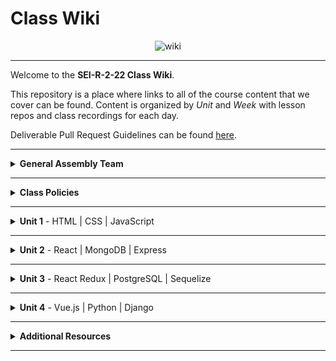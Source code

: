 # Class Wiki

<div align="center">
  <img src="https://i.imgur.com/e2Ma89q.png" alt="wiki">
</div>

___
Welcome to the <b>SEI-R-2-22 Class Wiki</b>.

This repository is a place where links to all of the course content that we cover can be found. Content is organized by <i>Unit</i> and <i>Week</i> with lesson repos and class recordings for each day.

Deliverable Pull Request Guidelines can be found [here](https://github.com/SEI-R-2-22/template_pull_request).

<!-- Daily Javascript Challenges can be found [here](https://github.com/SEI-R-2-22/daily_js_challenges). -->

<!-- Computer Science Algorithms & Data Structures can be found [here](https://github.com/SEI-R-2-22/cs_data_structures). -->

____
<details><summary><strong>General Assembly Team</strong></summary><p>

<ul type="none">

<li><details><summary><strong>Instructors</strong></summary><p>

<p>Even though you'll be in different Groups, you'll often engage with each of the instructors at several points and have access to the instructional recordings of <i>all three</i> teams.</p>

<ul type="none">

<li><details><summary>Group 1</summary>

____

<div align="center">
  <img width="200px" src="https://i.imgur.com/W0E8Vel.png" alt="ben">
  <h3>Ben Manning</h3>
  <h4>Lead Instructor</h4>
  <p>Hey everyone, my name is Ben Manning and I’ll be the <b>Lead Instructor</b> for Group 1 in this course. I’ll be leading the majority of your lessons and guiding you throughout this course.</p>
  <p>I’m an engineer specializing in full stack development and working with small start ups. I have worked with a wide range of technologies and teams in my career and look forward to sharing those experiences. I’m excited to be working with y’all throughout the next 3 months!</p>
  <span><a href="https://github.com/ben-manning">GitHub</a> | <a href="https://www.linkedin.com/in/manningben/">LinkedIn</a></span>
  <br>
</div>

____

<div align="center">
  <img width="200px" src="https://i.imgur.com/At6UUjZ.png" alt="nabila">
  <h3>Nabila Ayaba</h3>
  <h4>Instructional Associate</h4>
  <p>Hello, my name is Nabila and I'm the <b>Instructional Associate</b> for Group 1 for the duration of the Immersive.  I will provide support during lessons, grade your assignments, take attendance and help with troubleshooting.</p>
  <p>I'm a barista-turned-software engineer whose hobbies include reading, collecting beautiful stationery, and eating copious amounts of jollof rice!  I  graduated from the GA Software Engineering Immersive in July of 2021, and can't wait to join all of you on this journey!</p>
  <span><a href="https://github.com/nayaba">GitHub</a> | <a href="https://www.linkedin.com/in/nabila-ayaba/">LinkedIn</a> | <a href="https://nayaba.github.io/">My Personal Website</a></span>
  <br>
</div>

____

</p></details></li>

<li><details><summary>Group 2</summary>

____

<div align="center">
  <img width="200px" src="https://i.imgur.com/xDwQZ7E.png" alt="jeremy">
  <h3>Jeremy Taubman</h3>
  <h4>Lead Instructor</h4>
  <p>My name is Jeremy Taubman, I live outside of New York City and have been with GA since 2019. I will be the <b>Lead Instructor</b> for Group 2 for this immersive.</p>
  <p>Outside of programming, I enjoy music, cooking, and solving crossword puzzles. I love learning new things, building up projects with Javascript and Python, and can make some of the best Ramen you’ll ever have.</p>
  <span><a href="https://github.com/taubman33">GitHub</a> | <a href="https://www.linkedin.com/in/jeremy-taubman/">LinkedIn</a></span>
  <br>
</div>

____

<div align="center">
  <img width="200px" src="https://i.imgur.com/TkTJmAs.png" alt="brittany">
  <h3>Brittany Morataya</h3>
  <h4>Instructional Associate</h4>
  <p>My name is Brittany and I will be your <b>Instructor Associate (IA)</b> for Group 2. I will be here as added support through your journey of becoming a software engineer.</p>
  <p>As a GA graduate, I have been in your shoes and understand what it takes to get through such a course. As for my experience, with a focus in front-end design, I freelanced for multiple clients implementing skills from previous experience with managing teams, data collection, and communication to provide a positive and open space for colleagues and clients. This will be my second cohort as an IA and I am excited to guide and help shape your minds.</p>
  <span><a href="https://github.com/bmorataya3">GitHub</a> | <a href="https://www.linkedin.com/in/brittany-morataya/">LinkedIn</a></span>
  <br>
</div>

____

</p></details></li>

<li><details><summary>Group 3</summary>

____

<div align="center">
  <img width="200px" src="https://i.imgur.com/rh0nUDn.png" alt="john">
  <h3>John Jacobs</h3>
  <h4>Lead Instructor</h4>
  <p>Hello! My name is John and I am one of the <b>Lead Instructors</b> for Group 3 of this Software Engineering Immersive. Michael Lackey and I will be leading lessons, grading your assignments, and managing the classroom environment.
I have been with GA since January 2019 first as a student, then as Instructor Associate, and now as Instructor Lead. I love building personal projects and continuing to learn new technologies. ReactJS is my favorite tech and I actually enjoy the debugging process.</p>
  <span><a href="https://github.com/GopherEverett">GitHub</a> | <a href="https://www.linkedin.com/in/john-a-jacobs/">LinkedIn</a> | <a href="https://www.johnandrewjacobs.com/">My Personal Website</a></span>
  <br>
</div>

____

<div align="center">
  <img width="200px" src="https://i.imgur.com/CtbHzuV.png" alt="michael">
  <h3>Michael Lackey</h3>
  <h4>Lead Instructor</h4>
  <p>Hi! My name is Michael and I am one of the <b>Lead Instructors</b> for Group 3 for the duration of the Immersive!  Alongside John Jacobs, I will lead many of your lessons, grade your assignments, and will always be available for questions and debugging.</p>
  <p>I am a software engineer with a proven track record in healthcare. I have a passion for people and love to tackle complex problems. As a seasoned leader, I am driven to help those I work with to see their potential. I’ve been with GA since 2020. I love styling with CSS and working with Front End dev frameworks like ReactJS!</p>
  <span><a href="https://github.com/mlackey9601">GitHub</a> | <a href="https://www.linkedin.com/in/michaelglackey/">LinkedIn</a> | <a href="https://michaellackey.com/">My Personal Website</a></span>
  <br>
</div>

____

</p></details></li>

</ul>

</p></details></li>

<li><details><summary><strong>Teaching Assistants</strong></summary><p>

<p>TAs will lead nightly study and debugging sessions that are <b>highly recommended</b> to attend.</p>

____

<div align="center">
  <img width="200px" src="https://i.imgur.com/WW9uE5K.png" alt="glenn">
  <h3>Glenn Brown</h3>
  <h4>Teaching Assistant</h4>
<!--   <p>Hello everyone, I am a default placeholder for an instructors introduction paragraph. This instructor's role will be to be a faceless representation of what an instructor might be, but nothing more. They will lead no lessons, they will offer no help, they will father no sons. They are void.</p>
  <p>I am nothing but a filler for where an instructor might put their personal brand statement! I just sit here and fill space so that the developer can see what it might look like when an instructor has actually provided them with their intro. I have no purpose beyond that and my existence is meaningless!</p> -->
  <span><a href="https://github.com/smpr">GitHub</a> | <a href="https://www.linkedin.com/in/glenncrismanbrown/">LinkedIn</a></span>
  <br>
</div>

____

<div align="center">
  <img width="200px" src="https://i.imgur.com/dH5Pznf.png" alt="default">
  <h3>TBA</h3>
  <h4>Teaching Assistant</h4>
<!--   <p>Hello everyone, I am a default placeholder for an instructors introduction paragraph. This instructor's role will be to be a faceless representation of what an instructor might be, but nothing more. They will lead no lessons, they will offer no help, they will father no sons. They are void.</p>
  <p>I am nothing but a filler for where an instructor might put their personal brand statement! I just sit here and fill space so that the developer can see what it might look like when an instructor has actually provided them with their intro. I have no purpose beyond that and my existence is meaningless!</p> -->
<!--   <span><a href="https://github.com/">GitHub</a> | <a href="https://linkedin.com/">LinkedIn</a></span> -->
  <br>
</div>

____

<div align="center">
  <img width="200px" src="https://i.imgur.com/dH5Pznf.png" alt="default">
  <h3>TBA</h3>
  <h4>Teaching Assistant</h4>
<!--   <p>Hello everyone, I am a default placeholder for an instructors introduction paragraph. This instructor's role will be to be a faceless representation of what an instructor might be, but nothing more. They will lead no lessons, they will offer no help, they will father no sons. They are void.</p>
  <p>I am nothing but a filler for where an instructor might put their personal brand statement! I just sit here and fill space so that the developer can see what it might look like when an instructor has actually provided them with their intro. I have no purpose beyond that and my existence is meaningless!</p> -->
<!--   <span><a href="https://github.com/">GitHub</a> | <a href="https://linkedin.com/">LinkedIn</a></span> -->
  <br>
</div>

____

</p></details></li>

<li><details><summary><strong>Student Success</strong></summary><p>

<p>This teams job is to ensure your success <i>during</i> the immersive. Any administrative, financial, or interpersonal questions can be directed to them.</p>

____

<div align="center">
  <img width="200px" src="https://i.imgur.com/RxiKXwx.png" alt="david">
  <h3>David Allison</h3>
  <h4>Student Success Specialist</h4>
<!--   <p>Hello everyone, I am a default placeholder for an instructors introduction paragraph. This instructor's role will be to be a faceless representation of what an instructor might be, but nothing more. They will lead no lessons, they will offer no help, they will father no sons. They are void.</p>
  <p>I am nothing but a filler for where an instructor might put their personal brand statement! I just sit here and fill space so that the developer can see what it might look like when an instructor has actually provided them with their intro. I have no purpose beyond that and my existence is meaningless!</p> -->
  <span><a href="https://www.linkedin.com/in/david-allison1/">LinkedIn</a></span>
  <br>
</div>

<!-- ____

<div align="center">
  <img width="200px" src="https://i.imgur.com/dH5Pznf.png" alt="default">
  <h3>Unknown</h3>
  <h4>Student Success Specialist</h4>
  <p>Hello everyone, I am a default placeholder for an instructors introduction paragraph. This instructor's role will be to be a faceless representation of what an instructor might be, but nothing more. They will lead no lessons, they will offer no help, they will father no sons. They are void.</p>
  <p>I am nothing but a filler for where an instructor might put their personal brand statement! I just sit here and fill space so that the developer can see what it might look like when an instructor has actually provided them with their intro. I have no purpose beyond that and my existence is meaningless!</p>
  <span><a href="https://github.com/">GitHub</a> | <a href="https://linkedin.com/">LinkedIn</a></span>
  <br>
</div> -->

____

</p></details></li>

<li><details><summary><strong>Outcomes Team</strong></summary><p>

<p>This teams job is to ensure your success <i>after</i> the immersive is complete. Any job search, resume, LinkedIn, or interview questions can be directed to them.</p>

____

<div align="center">
  <img width="200px" src="https://i.imgur.com/dH5Pznf.png" alt="brittany">
  <h3>Brittany Dawson</h3>
  <h4>Career Coach</h4>
<!--   <p>Hello everyone, I am a default placeholder for an instructors introduction paragraph. This instructor's role will be to be a faceless representation of what an instructor might be, but nothing more. They will lead no lessons, they will offer no help, they will father no sons. They are void.</p>
  <p>I am nothing but a filler for where an instructor might put their personal brand statement! I just sit here and fill space so that the developer can see what it might look like when an instructor has actually provided them with their intro. I have no purpose beyond that and my existence is meaningless!</p> -->
  <span><a href="https://www.linkedin.com/">LinkedIn</a></span>
  <br>
</div>

____

<div align="center">
  <img width="200px" src="https://i.imgur.com/Yj9mGfP.png" alt="lisa">
  <h3>Lisa Dubler</h3>
  <h4>Career Coach</h4>
  <p>Lisa Dubler (she/her) is a Career Coach with 10+ years of experience supporting leaders at all levels, from recent college grads to senior executives, by connecting them with the resources that they need in order to thrive both personally and professionally.</p>
  <p>As a career changer herself with experience in higher education, non-profit, media-tech, philanthropy, and tech-education, Lisa knows first-hand the challenges that come with navigating a career pivot. It can feel intimidating and overwhelming, but it does not need to be! Through a strengths and action-based approach, tailored to your short-term and long-term goals, Lisa helps job seekers breakthrough blockers to get to where they want to be.</p>
  <span><a href="https://www.linkedin.com/in/lisadubler/">LinkedIn</a></span>
  <br>
</div>

____

<div align="center">
  <img width="200px" src="https://i.imgur.com/aaAVq6k.png" alt="jessica">
  <h3>Jessica Li</h3>
  <h4>Career Coach</h4>
  <p>Hi There! I’m Jessica and I’m one of the <b>Career Coaches</b> for this immersive. I’ll be supporting you all as you transition into the world as a software developer. I’m based in sunny California, San Francisco to be exact <i>#karlthefog</i>. I’ve changed careers 2-3 times, so I kind-a get of how intimidating and scary this process can be. I’ve been working career changers to new grads on their job search since 2016. I’ve been with GA for a little over a year.</p>
  <p>When I’m not working, you can find me on my yoga mat or find new recipes to cook in the kitchen! My most recent kitchen adventure accomplishment— apple custard pie with a cinnamon streusel (I even made the pie crust from scratch).</p>
  <span><a href="https://www.linkedin.com/in/jmli3512/">LinkedIn</a></span>
  <br><br>
  <span><p><i>If you plan on adding me on LinkedIn, drop a note to let me know that you’re part of the SEI-R-2-22 cohort. I don’t accept connections from folks without a note.</i></p></span>
</div>

____

</p></details></li>

</ul></details>

____
<details><summary><strong>Class Policies</strong></summary><p>

Below, you will find Class Policies and Requirements as laid out in Orientation and conveyed by the Instructional Team.  We compile them here for your reference and review.

</p>

<ul type="none">

<li><details><summary><strong>Code of Conduct</strong></summary><p>

<ul>
  <li>Foster a productive classroom environment.</li>
  <li>Treat others with respect and dignity.</li>
  <li>Remember that everyone is coming at this with a different background.</li>
  <li>Professionalism in all methods of communication, both in-person <i>and</i> online.
    <ul>
      <li>Slack is an extension of our on-campus community. We ask that you remain courteous, respectful, and professional while engaging on Slack.</li>
    </ul>
  </li>
  <li><b>Zero tolerance for plagiarism and cheating.</b></li>
</ul>

</p></details></li>

<li><details><summary><strong>Deliverable Submission Requirements</strong></summary><p>

<ul>
  <li>Deliverables must be submitted following the <a href="https://github.com/SEI-R-2-22/template_pull_request">PR Guidelines</a>.</li>
  <li>Students must meet deliverable requirements for the submission to be marked as "Complete".</li>
  <li>Deliverables are <i>always</i> due the following class day at the beginning of class, unless otherwise stated.</li>
  <li>There is a grace period for re-submission or late submission.  All re-submits/late submits are due the <b>Monday following the week of assignment</b>.
    <ul>
      <li>Deliverables assigned on Fridays <b>do not</b> have a re-submit <i>or</i> late submit grace period.</li>
      <li>Deliverables submitted <i>after</i> the grace period <b>will not</b> be graded or accepted and will be marked as "Incomplete".</li>
    </ul>
  </li>
</ul>

</p></details></li>

<li><details><summary><strong>Graduation Requirements</strong></summary><p>

<ul>
  <li>Meet Project Requirements.
    <ul><li>Satisfactorily complete and present a project for <i>each</i> of the <b>4</b> units.</li></ul>
  </li>
  <li>Submit and complete a <i>minimum</i> of <b>80%</b> of deliverables (labs, homework, etc.).</li>
  <li>Adhere to attendance policy.
    <ul>
      <li>Students are allowed <b>3</b> absences over the <i>entire</i> course.</li>
      <li><b>3</b> tardies or early departures equals <b>1</b> absence.</li>
      <li>Tardy policy <i>includes</i> Outcomes participation.</li>
    </ul>
  </li>
</ul>

</p></details></li>

<li><details><summary><strong>A Note on Plagiarism</strong></summary><p>

<ul>
  <li>Plagiarism is a serious offense and grounds for immediate withdrawal.</li>
  <li>You are encouraged to ask others, including students, instructors, and sites like <i>Stack Overflow</i> for help. However, it is <b><i>not acceptable to copy</i></b> another persons code and submit it as your own. More importantly, it is detrimental to your own learning and growth.</li>
  <li>Small snippets of code that solve small problems taken from sites like <i>Stack Overflow</i> are generally an exception to this rule. If you aren't sure, it is your responsibility to <b><i>ask your instructor</i></b>. To be on the safe side, we ask that you credit the person/resource you got the code from in a comment, and let an instructor take a look at it.</li>
</ul>

</p></details></li>

<li><details><summary><strong>Observed Holidays</strong></summary><p>

<p>
The following dates are observed Holidays for this immersive.  There will be no class days on or within any of the date ranges listed below.  If you have any questions regarding Holidays, or have a special circumstance, please don't hesitate to reach out to your instructional team.
</p>

| Holiday | Dates |
|:---:|:---:|
| President's Day | February 21st, 2022 |

</p></details></li>

</ul></details>

____
<details><summary><strong>Unit 1</strong> - HTML | CSS | JavaScript</summary><p>

<ul type="none">

  <li><details><summary><strong>Week 1</strong></summary><p>

  <p>
  In Week 1, we review the fundamental concepts of <b>HTML</b>, <b>CSS</b>, and <b>JavaScript</b> along with introducing <b>git</b> workflow, <b>terminal</b> commands, and writing professional <b>markdown</b> files. We also learn about the <b>JavaScript DOM</b> and how to use <b>events</b> to affect it.
  </p>

  | Monday | Tuesday | Wednesday | Thursday | Friday |
  |:---:|:---:|:---:|:---:|:---:|
  | President's Day | [Unit 1 Installations](https://github.com/SEI-R-2-22/u1_installations) | [Github / Homework Submission](https://github.com/SEI-R-2-22/u1_lesson_github) | [Flexbox Froggy](https://flexboxfroggy.com/) | [Grid Garden](https://cssgridgarden.com/) |
  |  | [Terminal Lesson](https://github.com/SEI-R-2-22/u1_lesson_terminal) | [Intro to HTML](https://github.com/SEI-R-2-22/u1_lesson_intro_HTML) | [JS Datatypes](https://github.com/SEI-R-2-22/u1_lesson_js_data_types) | [Intro to JS DOM](https://github.com/SEI-R-2-22/u1_lesson_intro_DOM) |
  |  | [Git Lesson](https://github.com/SEI-R-2-22/u1_lesson_git) | [Intro to CSS](https://github.com/SEI-R-2-22/u1_lesson_intro_CSS) | [JS Arrays](https://github.com/SEI-R-2-22/u1_lesson_js_arrays) | [JS DOM Quotes Lab](https://github.com/SEI-R-2-22/u1_lab_DOM_quotes) |
  |  | [VS Code Lesson](https://github.com/SEI-R-2-22/u1_lesson_VSCode) | [Fake Resume Lab](https://github.com/SEI-R-2-22/u1_lab_fake_resume) | [JS Loops & Control Flow](https://github.com/SEI-R-2-22/u1_lesson_loops_and_control_flow) | [JS Events](https://github.com/SEI-R-2-22/u1_lesson_js_events) |
  |  | [Star Wars Homework](https://github.com/SEI-R-2-22/u1_hw_star_wars) | [Flexbox / Grid](https://github.com/SEI-R-2-22/u1_lesson_flex_grid) | [JS Functions](https://github.com/SEI-R-2-22/u1_lesson_js_functions) | [JS Dots Game Lab](https://github.com/SEI-R-2-22/u1_lab_dots) |
  |  |  | [Markdown / ReadMe Homework](https://github.com/SEI-R-2-22/u1_hw_markdown) | [JS Scope](https://github.com/SEI-R-2-22/u1_lesson_js_scope) | [Tic Tac Toe Homework](https://github.com/SEI-R-2-22/u1_hw_tic_tac_toe) |
  |  |  |  | [Control Flow Adventure Homework](https://github.com/SEI-R-2-22/u1_hw_control_flow_adventure) |  |

  <ul type="none">

  <li><details><summary>Class Recordings - Group 1</summary><p>

  | Monday | Tuesday | Wednesday | Thursday | Friday |
  |:---:|:---:|:---:|:---:|:---:|
  | [Recording](https://generalassembly.zoom.us/rec/share/rRARzphk3JdN5y303Dq4251usT-d61AKOFtjrQCyzZXlJM7JyyeHC0CooZHY7UY.eK0-LlpXWwyj79AA) | [Recording](https://generalassembly.zoom.us/rec/share/721lccLe-Mb0JcUXk0mbFJvSR_L2D_RaBTr958SS4EgYMiAW7Ax1LWCrIXhaNQ.B0lHjvNrzwhoZXY0) | [Recording]() | [Recording]() | [Recording]() |
  | Passcode: `j!s^jbz5` | Passcode: `hDbteR@1` | Passcode: ` ` | Passcode: ` ` | Passcode: ` ` |

  </p></details></li>

  <li><details><summary>Class Recordings - Group 2</summary><p>

  | Monday | Tuesday | Wednesday | Thursday | Friday |
  |:---:|:---:|:---:|:---:|:---:|
  | [Recording](https://generalassembly.zoom.us/rec/share/s4PSqe-t5bVjaRuSelBLAsNjcngZEYCP1mIZ8KtOjEwohMG4JwyWqK-O60clHyqr.moz82Vt_zHAEl9KW) | [Recording](https://generalassembly.zoom.us/rec/share/kZYh0nGB2xttYT5wJsftaLyxLtu_NYHU5XD2qjWl138KU1O7TsLW7YVMItLjQR8.0MHpc_nkFZmsyPpw) | [Recording]() | [Recording]() | [Recording]() |
  | Passcode: `.L+06ej9` | Passcode: `k0yi!?y&` | Passcode: ` ` | Passcode: ` ` | Passcode: ` ` |

  </p></details></li>

  <li><details><summary>Class Recordings - Group 3</summary><p>

  | Monday | Tuesday | Wednesday | Thursday | Friday |
  |:---:|:---:|:---:|:---:|:---:|
  | [Recording](https://generalassembly.zoom.us/rec/share/na5o8zJmIoTLCPGLUkcIWH1oXcLpp3KKPiDzMDmGwHR5WA7v7vCnG8aVcbX4yW0L.rgYxI-945NZEtdra) | [Recording](https://generalassembly.zoom.us/rec/share/KckB_OA9IiortPxZrsSxcypHDWYpUIsr9Ei55EGvhgjegE-wEQexUV9ruuYzD_h-.kYebdqpvxVnlmUpW) | [Recording]() | [Recording]() | [Recording]() |
  | Passcode: `2v!*MfHr` | Passcode: `5Fgvm*2q` | Passcode: ` ` | Passcode: ` ` | Passcode: ` ` |

  </p></details></li>

  </ul>

  ___
  </p></details></li>

  <li><details><summary><strong>Week 2</strong></summary><p>

  <p>
  In Week 2, we practice more <b>DOM Manipulation</b> and are introduced to <b>Daily JavaScript Challenges</b> and basic algorithmic problem solving. We learn about <b>ES6</b> syntax along with <b>Higher Order Functions</b> and <b>Object Oriented Programming</b> in JavaScript. At the end of the week, we learn how to call on external data sources with <b>APIs</b>.
  </p>

<!--   | Monday | Tuesday | Wednesday | Thursday | Friday |
  |:---:|:---:|:---:|:---:|:---:|
  | [Tic Tac Toe Work Time](https://github.com/SEI-R-2-22/u1_hw_tic_tac_toe) | [Intro Daily JS Challenges](https://github.com/SEI-R-2-22/daily_js_challenges) | [JS HOF](https://github.com/SEI-R-2-22/u1_lesson_HOF) | [Box Model Practice](https://github.com/SEI-R-2-22/u1_lab_box_model) | [Intro to APIs](https://github.com/SEI-R-2-22/u1_lesson_intro_to_APIs) |
  |  | [JS Objects](https://github.com/SEI-R-2-22/u1_lesson_js_objects) | [JS HOF Lab](https://github.com/SEI-R-2-22/u1_lab_HOF) | [Intro to OOP](https://github.com/SEI-R-2-22/u1_lesson_OOP) | [Dogs API Lab](https://github.com/SEI-R-2-22/u1_lab_API_dogs) |
  |  | [Jurassic Objects Lab](https://github.com/SEI-R-2-22/u1_lab_jurassic_objects) | [JS HOF Homework](https://github.com/SEI-R-2-22/u1_hw_HOF) | [OOP Exercise Lab](https://github.com/SEI-R-2-22/u1_lab_OOP_exercise) | [TMDB Lab / Homework](https://github.com/SEI-R-2-22/u1_hw_TMDB_API) |
  |  | [ES6 Syntax](https://github.com/SEI-R-2-22/u1_lesson_ES6) |  | [Donut Adventure Lab](https://github.com/SEI-R-2-22/u1_lab_donut_adventure) | [P1 Prompt](https://github.com/SEI-R-2-22/u1_project_prompt) |
  |  | [ES6 Lab](https://github.com/SEI-R-2-22/u1_lab_ES6_practice) |  | [JS Fast & Furious Homework](https://github.com/SEI-R-2-22/u1_hw_fast_and_furious) |  |
  |  | [CodeWars Homework](https://github.com/SEI-R-2-22/u1_hw_codewars_challenges) |  |  |  | -->

<!--   <ul type="none">

  <li><details><summary>Class Recordings - Group 1</summary><p>

  | Monday | Tuesday | Wednesday | Thursday | Friday |
  |:---:|:---:|:---:|:---:|:---:|
  | [Recording]() | [Recording]() | [Recording]() | [Recording]() | [Recording]() |
  | Passcode: ` ` | Passcode: ` ` | Passcode: ` ` | Passcode: ` ` | Passcode: ` ` |

  </p></details></li>

  <li><details><summary>Class Recordings - Group 2</summary><p>

 | Monday | Tuesday | Wednesday | Thursday | Friday |
  |:---:|:---:|:---:|:---:|:---:|
  | [Recording]() | [Recording]() | [Recording]() | [Recording]() | [Recording]() |
  | Passcode: ` ` | Passcode: ` ` | Passcode: ` ` | Passcode: ` ` | Passcode: ` ` |

  </p></details></li>

   <li><details><summary>Class Recordings - Group 3</summary><p>

 | Monday | Tuesday | Wednesday | Thursday | Friday |
  |:---:|:---:|:---:|:---:|:---:|
  | [Recording]() | [Recording]() | [Recording]() | [Recording]() | [Recording]() |
  | Passcode: ` ` | Passcode: ` ` | Passcode: ` ` | Passcode: ` ` | Passcode: ` ` |

  </p></details></li>

  </ul> -->

  </p></details></li>

</p></details>

___
<details><summary><strong>Unit 2</strong> - React | MongoDB | Express</summary><p>

<ul type="none">

  <li><details><summary><strong>Week 4</strong></summary><p>

   <p>
     In Week 4, we learn all about <b>React</b> and what an amazing JavaScript library it can be for developers. We learn the concepts of <b>components</b>, <b>props</b>, and about <b>React Hooks</b> and <b>functional components</b>. We learn about <b>useState</b> and how to use it to manage our state within our apps.
  </p>

<!--   | Monday | Tuesday | Wednesday | Thursday | Friday |
  |:---:|:---:|:---:|:---:|:---:|
  | []() | []() | []() | []() | []() |
  | []() | []() | []() | []() | []() |
  | []() | []() | []() | []() | []() |
  | []() | []() | []() | []() | []() |
  | []() | []() | []() | []() | []() |
  | []() | []() | []() | []() | []() |
  | []() | []() | []() | []() | []() | -->

<!--   <ul type="none">

  <li><details><summary>Class Recordings - Group 1</summary><p>

  | Monday | Tuesday | Wednesday | Thursday | Friday |
  |:---:|:---:|:---:|:---:|:---:|
  | [Recording]() | [Recording]() | [Recording]() | [Recording]() | [Recording]() |
  | Passcode: ` ` | Passcode: ` ` | Passcode: ` ` | Passcode: ` ` | Passcode: ` ` |

  </p></details></li>

  <li><details><summary>Class Recordings - Group 2</summary><p>

 | Monday | Tuesday | Wednesday | Thursday | Friday |
  |:---:|:---:|:---:|:---:|:---:|
  | [Recording]() | [Recording]() | [Recording]() | [Recording]() | [Recording]() |
  | Passcode: ` ` | Passcode: ` ` | Passcode: ` ` | Passcode: ` ` | Passcode: ` ` |

  </p></details></li>

   <li><details><summary>Class Recordings - Group 3</summary><p>

 | Monday | Tuesday | Wednesday | Thursday | Friday |
  |:---:|:---:|:---:|:---:|:---:|
  | [Recording]() | [Recording]() | [Recording]() | [Recording]() | [Recording]() |
  | Passcode: ` ` | Passcode: ` ` | Passcode: ` ` | Passcode: ` ` | Passcode: ` ` |

  </p></details></li>

  </ul> -->

  ___
  </p></details></li>

  <li><details><summary><strong>Week 5</strong></summary><p>

  <p>
  In Week 5, we move into more complicated React Hooks like <b>useEffect</b> and <b>useReducer</b>.  We learn about the idea of <b>conditional rendering</b> and how we can use our user's input to influence our output.  We are also introduced to <b>React Router</b> and get to see how it gives us powerful new tools to build our React Apps. Then we are introduced to back-end and get to practice using <b>Express</b> and <b>Express Middleware</b>.  We also learn how to implement <b>controllers</b>.  We then get a taste of <b>MongoDB</b> and <b>mongoose</b> as a way to store our app's data.
  </p>

<!--   | Monday | Tuesday | Wednesday | Thursday | Friday |
  |:---:|:---:|:---:|:---:|:---:|
  | []() | []() | []() | []() | []() |
  | []() | []() | []() | []() | []() |
  | []() | []() | []() | []() | []() |
  | []() | []() | []() | []() | []() |
  | []() | []() | []() | []() | []() |
  | []() | []() | []() | []() | []() |
  | []() | []() | []() | []() | []() |
 -->
<!--   <ul type="none">

  <li><details><summary>Class Recordings - Group 1</summary><p>

  | Monday | Tuesday | Wednesday | Thursday | Friday |
  |:---:|:---:|:---:|:---:|:---:|
  | [Recording]() | [Recording]() | [Recording]() | [Recording]() | [Recording]() |
  | Passcode: ` ` | Passcode: ` ` | Passcode: ` ` | Passcode: ` ` | Passcode: ` ` |

  </p></details></li>

  <li><details><summary>Class Recordings - Group 2</summary><p>

 | Monday | Tuesday | Wednesday | Thursday | Friday |
  |:---:|:---:|:---:|:---:|:---:|
  | [Recording]() | [Recording]() | [Recording]() | [Recording]() | [Recording]() |
  | Passcode: ` ` | Passcode: ` ` | Passcode: ` ` | Passcode: ` ` | Passcode: ` ` |

  </p></details></li>

   <li><details><summary>Class Recordings - Group 3</summary><p>

 | Monday | Tuesday | Wednesday | Thursday | Friday |
  |:---:|:---:|:---:|:---:|:---:|
  | [Recording]() | [Recording]() | [Recording]() | [Recording]() | [Recording]() |
  | Passcode: ` ` | Passcode: ` ` | Passcode: ` ` | Passcode: ` ` | Passcode: ` ` |

  </p></details></li>

  </ul> -->

  </p></details></li>

</p></details>

___
<details><summary><strong>Unit 3</strong> - React Redux | PostgreSQL | Sequelize</summary><p>

<ul type="none">

  <li><details><summary><strong>Week 7</strong></summary><p>

  <p>
  In Week 7, we are introduced to <b>React Redux</b> as a new way to manage our state in React! We learn about <b>Reducers</b>, <b>Actions</b>, and <b>Types</b>. We also learn how to map our state and actions to props. We also learn how to use a middleware called <b>thunk</b> in conjunction with Redux. We are introduced to <b>SQL databases</b> and start to learn SQL commands to interact with our database.  We also learn about the concept of <b>SQL Joins</b>.
  </p>

<!--   | Monday | Tuesday | Wednesday | Thursday | Friday |
  |:---:|:---:|:---:|:---:|:---:|
  | []() | []() | []() | []() | []() |
  | []() | []() | []() | []() | []() |
  | []() | []() | []() | []() | []() |
  | []() | []() | []() | []() | []() |
  | []() | []() | []() | []() | []() |
  | []() | []() | []() | []() | []() |
  | []() | []() | []() | []() | []() |
 -->
<!--   <ul type="none">

  <li><details><summary>Class Recordings - Group 1</summary><p>

  | Monday | Tuesday | Wednesday | Thursday | Friday |
  |:---:|:---:|:---:|:---:|:---:|
  | [Recording]() | [Recording]() | [Recording]() | [Recording]() | [Recording]() |
  | Passcode: ` ` | Passcode: ` ` | Passcode: ` ` | Passcode: ` ` | Passcode: ` ` |

  </p></details></li>

  <li><details><summary>Class Recordings - Group 2</summary><p>

 | Monday | Tuesday | Wednesday | Thursday | Friday |
  |:---:|:---:|:---:|:---:|:---:|
  | [Recording]() | [Recording]() | [Recording]() | [Recording]() | [Recording]() |
  | Passcode: ` ` | Passcode: ` ` | Passcode: ` ` | Passcode: ` ` | Passcode: ` ` |

  </p></details></li>

   <li><details><summary>Class Recordings - Group 3</summary><p>

 | Monday | Tuesday | Wednesday | Thursday | Friday |
  |:---:|:---:|:---:|:---:|:---:|
  | [Recording]() | [Recording]() | [Recording]() | [Recording]() | [Recording]() |
  | Passcode: ` ` | Passcode: ` ` | Passcode: ` ` | Passcode: ` ` | Passcode: ` ` |

  </p></details></li>

  </ul>
 -->
  ___
  </p></details></li>

  <li><details><summary><strong>Week 8</strong></summary><p>

  <p>
  In Week 8, we learn all about <b>Sequelize</b> and how it can interpret for our SQL database and our backend Node servers.  We learn how to make <b>queries</b>, <b>migrations</b>, and <b>associations</b>.  We also learn all about how to integrate <b>user authentication</b> in our apps.
  </p>

<!--   | Monday | Tuesday | Wednesday | Thursday | Friday |
  |:---:|:---:|:---:|:---:|:---:|
  | []() | []() | []() | []() | []() |
  | []() | []() | []() | []() | []() |
  | []() | []() | []() | []() | []() |
  | []() | []() | []() | []() | []() |
  | []() | []() | []() | []() | []() |
  | []() | []() | []() | []() | []() |
  | []() | []() | []() | []() | []() | -->

<!--   <ul type="none">

  <li><details><summary>Class Recordings - Group 1</summary><p>

  | Monday | Tuesday | Wednesday | Thursday | Friday |
  |:---:|:---:|:---:|:---:|:---:|
  | [Recording]() | [Recording]() | [Recording]() | [Recording]() | [Recording]() |
  | Passcode: ` ` | Passcode: ` ` | Passcode: ` ` | Passcode: ` ` | Passcode: ` ` |

  </p></details></li>

  <li><details><summary>Class Recordings - Group 2</summary><p>

 | Monday | Tuesday | Wednesday | Thursday | Friday |
  |:---:|:---:|:---:|:---:|:---:|
  | [Recording]() | [Recording]() | [Recording]() | [Recording]() | [Recording]() |
  | Passcode: ` ` | Passcode: ` ` | Passcode: ` ` | Passcode: ` ` | Passcode: ` ` |

  </p></details></li>

   <li><details><summary>Class Recordings - Group 3</summary><p>

 | Monday | Tuesday | Wednesday | Thursday | Friday |
  |:---:|:---:|:---:|:---:|:---:|
  | [Recording]() | [Recording]() | [Recording]() | [Recording]() | [Recording]() |
  | Passcode: ` ` | Passcode: ` ` | Passcode: ` ` | Passcode: ` ` | Passcode: ` ` |

  </p></details></li>

  </ul> -->

  </p></details></li>

</p></details>

___
<details><summary><strong>Unit 4</strong> - Vue.js | Python | Django</summary><p>

<ul type="none">

  <li><details><summary><strong>Week 10</strong></summary><p>

  <p>
  In Week 10, we learn a new framework called <b>Vue.js</b> and how it is set up differently than React and other libraries we've used. We learn how to use <b>State Methods</b>, <b>Directives</b>, <b>Events</b>, and <b>Emitters</b> in Vue. We also learn how to use Vue with APIs, and how to use <b>Vue Router</b> to direct our page. Later in the week, we are introduced to <b>Python</b> and learn about <b>functions</b>, <b>control flow</b>, <b>loops</b>, and <b>dictionaries</b>.
  </p>

<!--   | Monday | Tuesday | Wednesday | Thursday | Friday |
  |:---:|:---:|:---:|:---:|:---:|
  | []() | []() | []() | []() | []() |
  | []() | []() | []() | []() | []() |
  | []() | []() | []() | []() | []() |
  | []() | []() | []() | []() | []() |
  | []() | []() | []() | []() | []() |
  | []() | []() | []() | []() | []() |
  | []() | []() | []() | []() | []() |
 -->
<!--   <ul type="none">

  <li><details><summary>Class Recordings - Group 1</summary><p>

  | Monday | Tuesday | Wednesday | Thursday | Friday |
  |:---:|:---:|:---:|:---:|:---:|
  | [Recording]() | [Recording]() | [Recording]() | [Recording]() | [Recording]() |
  | Passcode: ` ` | Passcode: ` ` | Passcode: ` ` | Passcode: ` ` | Passcode: ` ` |

  </p></details></li>

  <li><details><summary>Class Recordings - Group 2</summary><p>

 | Monday | Tuesday | Wednesday | Thursday | Friday |
  |:---:|:---:|:---:|:---:|:---:|
  | [Recording]() | [Recording]() | [Recording]() | [Recording]() | [Recording]() |
  | Passcode: ` ` | Passcode: ` ` | Passcode: ` ` | Passcode: ` ` | Passcode: ` ` |

  </p></details></li>

   <li><details><summary>Class Recordings - Group 3</summary><p>

 | Monday | Tuesday | Wednesday | Thursday | Friday |
  |:---:|:---:|:---:|:---:|:---:|
  | [Recording]() | [Recording]() | [Recording]() | [Recording]() | [Recording]() |
  | Passcode: ` ` | Passcode: ` ` | Passcode: ` ` | Passcode: ` ` | Passcode: ` ` |

  </p></details></li>

  </ul>
 -->
  ___
  </p></details></li>

  <li><details><summary><strong>Week 11</strong></summary><p>

  <p>
  In Week 11, we continue with Python by learning about <b>tuples</b> and <b>OOP</b> in Python. We then get a quick intro to <b>Django</b> and how to set up Auth in Django. At the end of the week, we get to participate in a <b>Djangathon</b>!
  </p>

<!--   | Monday | Tuesday | Wednesday | Thursday | Friday |
  |:---:|:---:|:---:|:---:|:---:|
  | []() | []() | []() | []() | []() |
  | []() | []() | []() | []() | []() |
  | []() | []() | []() | []() | []() |
  | []() | []() | []() | []() | []() |
  | []() | []() | []() | []() | []() |
  | []() | []() | []() | []() | []() |
  | []() | []() | []() | []() | []() |
 -->
<!--   <ul type="none">

  <li><details><summary>Class Recordings - Group 1</summary><p>

  | Monday | Tuesday | Wednesday | Thursday | Friday |
  |:---:|:---:|:---:|:---:|:---:|
  | [Recording]() | [Recording]() | [Recording]() | [Recording]() | [Recording]() |
  | Passcode: ` ` | Passcode: ` ` | Passcode: ` ` | Passcode: ` ` | Passcode: ` ` |

  </p></details></li>

  <li><details><summary>Class Recordings - Group 2</summary><p>

 | Monday | Tuesday | Wednesday | Thursday | Friday |
  |:---:|:---:|:---:|:---:|:---:|
  | [Recording]() | [Recording]() | [Recording]() | [Recording]() | [Recording]() |
  | Passcode: ` ` | Passcode: ` ` | Passcode: ` ` | Passcode: ` ` | Passcode: ` ` |

  </p></details></li>

   <li><details><summary>Class Recordings - Group 3</summary><p>

 | Monday | Tuesday | Wednesday | Thursday | Friday |
  |:---:|:---:|:---:|:---:|:---:|
  | [Recording]() | [Recording]() | [Recording]() | [Recording]() | [Recording]() |
  | Passcode: ` ` | Passcode: ` ` | Passcode: ` ` | Passcode: ` ` | Passcode: ` ` |

  </p></details></li>

  </ul> -->

  </p></details></li>

</p></details>

___
<details><summary><strong>Additional Resources</strong></summary><p>

Below is a list of additional resources that were hand-picked by your instructors. If you find that you don't have the time during the immersive, these resources will still help to solidify your understanding of key concepts after graduation.
  <ul type="none">

  <li><details><summary><strong>Practice</strong> - sites to hone your skills</summary><p>

  - [Codeacademy](https://www.codecademy.com/catalog)
  - [Codewars](https://www.codewars.com)
  - [CSS Battle](https://cssbattle.dev/)
  - [CSS Diner](https://flukeout.github.io/)
  - [Flexbox Froggy](https://flexboxfroggy.com/)
  - [Grid Garden](https://cssgridgarden.com/)
  - [Screeps](https://screeps.com/)
  </p></details></li>

  <li><details><summary><strong>Reading</strong> - helpful articles and topics</summary><p>

  - [10 Need-to-know Mac Terminal Commands](https://scotch.io/bar-talk/10-need-to-know-mac-terminal-commands)
  - [Eloquent JavaScript](https://eloquentjavascript.net/)
  - [CSS Tricks](https://css-tricks.com/)
  - [Rubber Duck Debugging](https://rubberduckdebugging.com/)
  - [Medium: What Is An API?](https://medium.com/free-code-camp/what-is-an-api-in-english-please-b880a3214a82)
  - [Medium: Higher Order Functions](https://medium.com/javascript-in-plain-english/4-must-know-higher-order-functions-in-javascript-411f85545881)
  - [Medium: Local Git Repos vs Remote Repos](https://medium.com/swlh/git-local-repo-and-github-remote-repo-eae1c948fbf5)
  - [Medium: Explaining API's](https://medium.com/javascript-in-plain-english/many-developers-struggle-with-explaining-apis-20a071d74596)
  </p></details></li>

  <li><details><summary><strong>Documentation</strong> - commonly used docs for reference</summary><p>

  - [MDN JavaScript Docs](https://developer.mozilla.org/en-US/docs/Web/JavaScript/Guide)
  - [W3Schools CSS Docs](https://www.w3schools.com/cssref/default.asp)
  - [React Docs](https://reactjs.org/docs/getting-started.html)
  - [Django Docs](https://docs.djangoproject.com/en/4.0/)

  </p></details></li>

  <li><details><summary><strong>Cheatsheets</strong> - quick references</summary><p>

  - [Mac Terminal Commands Cheatsheet](https://www.makeuseof.com/tag/mac-terminal-commands-cheat-sheet/)
  - [OhMyZsh Cheatsheet](https://github.com/ohmyzsh/ohmyzsh/wiki/Cheatsheet)
  - [VSCode Keyboard Shortcut Cheatsheet](https://code.visualstudio.com/shortcuts/keyboard-shortcuts-macos.pdf)
  - [Markdown Cheatsheet](https://guides.github.com/pdfs/markdown-cheatsheet-online.pdf)
  - [JavaScript Cheatsheet](https://websitesetup.org/javascript-cheat-sheet/)
  - [ES6 Cheatsheet](https://devhints.io/es6)
  - [ERD Cheatsheet](https://drive.google.com/file/d/0B_spkK3eZiHmZTZhczVTaVZxUFU/view?resourcekey=0-pvJ1STXJ4xEpjqpFWQtUhg)
  </p></details></li>

  </ul>

</p></details>

___
